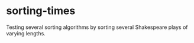 # sorting-times
Testing several sorting algorithms by sorting several Shakespeare plays of varying lengths.
